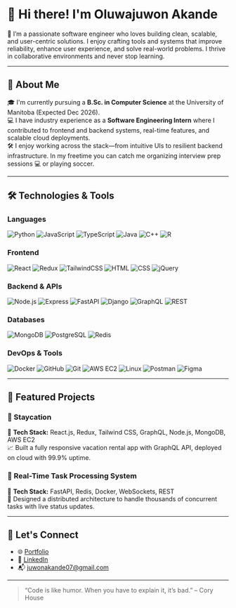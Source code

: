 # 👋 Hi there! I'm Oluwajuwon Akande

🚀 I’m a passionate software engineer who loves building clean, scalable, and user-centric solutions. I enjoy crafting tools and systems that improve reliability, enhance user experience, and solve real-world problems. I thrive in collaborative environments and never stop learning.

---

## 💼 About Me

🎓 I'm currently pursuing a **B.Sc. in Computer Science** at the University of Manitoba (Expected Dec 2026).  
💻 I have industry experience as a **Software Engineering Intern** where I contributed to frontend and backend systems, real-time features, and scalable cloud deployments.  
🛠️ I enjoy working across the stack—from intuitive UIs to resilient backend infrastructure. In my freetime you can catch me organizing interview prep sessions 💻 or playing soccer.

---

## 🛠️ Technologies & Tools

### **Languages**
![Python](https://img.shields.io/badge/Python-3670A0?style=for-the-badge&logo=python&logoColor=fff)
![JavaScript](https://img.shields.io/badge/JavaScript-F7DF1E?style=for-the-badge&logo=javascript&logoColor=000)
![TypeScript](https://img.shields.io/badge/TypeScript-3178C6?style=for-the-badge&logo=typescript&logoColor=fff)
![Java](https://img.shields.io/badge/Java-ED8B00?style=for-the-badge&logo=openjdk&logoColor=fff)
![C++](https://img.shields.io/badge/C++-00599C?style=for-the-badge&logo=c%2b%2b&logoColor=fff)
![R](https://img.shields.io/badge/R-276DC3?style=for-the-badge&logo=r&logoColor=fff)

### **Frontend**
![React](https://img.shields.io/badge/React-61DAFB?style=for-the-badge&logo=react&logoColor=000)
![Redux](https://img.shields.io/badge/Redux-764ABC?style=for-the-badge&logo=redux&logoColor=fff)
![TailwindCSS](https://img.shields.io/badge/Tailwind_CSS-38B2AC?style=for-the-badge&logo=tailwind-css&logoColor=fff)
![HTML](https://img.shields.io/badge/HTML5-E34F26?style=for-the-badge&logo=html5&logoColor=fff)
![CSS](https://img.shields.io/badge/CSS3-1572B6?style=for-the-badge&logo=css3&logoColor=fff)
![jQuery](https://img.shields.io/badge/jQuery-0769AD?style=for-the-badge&logo=jquery&logoColor=fff)

### **Backend & APIs**
![Node.js](https://img.shields.io/badge/Node.js-339933?style=for-the-badge&logo=node.js&logoColor=fff)
![Express](https://img.shields.io/badge/Express.js-000000?style=for-the-badge&logo=express&logoColor=fff)
![FastAPI](https://img.shields.io/badge/FastAPI-009688?style=for-the-badge&logo=fastapi&logoColor=fff)
![Django](https://img.shields.io/badge/Django-092E20?style=for-the-badge&logo=django&logoColor=fff)
![GraphQL](https://img.shields.io/badge/GraphQL-E10098?style=for-the-badge&logo=graphql&logoColor=fff)
![REST](https://img.shields.io/badge/REST-API-FF6F00?style=for-the-badge)

### **Databases**
![MongoDB](https://img.shields.io/badge/MongoDB-4EA94B?style=for-the-badge&logo=mongodb&logoColor=fff)
![PostgreSQL](https://img.shields.io/badge/PostgreSQL-336791?style=for-the-badge&logo=postgresql&logoColor=fff)
![Redis](https://img.shields.io/badge/Redis-DC382D?style=for-the-badge&logo=redis&logoColor=fff)

### **DevOps & Tools**
![Docker](https://img.shields.io/badge/Docker-2496ED?style=for-the-badge&logo=docker&logoColor=fff)
![GitHub](https://img.shields.io/badge/GitHub-181717?style=for-the-badge&logo=github&logoColor=fff)
![Git](https://img.shields.io/badge/Git-F05032?style=for-the-badge&logo=git&logoColor=fff)
![AWS EC2](https://img.shields.io/badge/AWS_EC2-FF9900?style=for-the-badge&logo=amazon-aws&logoColor=fff)
![Linux](https://img.shields.io/badge/Linux-FCC624?style=for-the-badge&logo=linux&logoColor=000)
![Postman](https://img.shields.io/badge/Postman-FF6C37?style=for-the-badge&logo=postman&logoColor=fff)
![Figma](https://img.shields.io/badge/Figma-F24E1E?style=for-the-badge&logo=figma&logoColor=fff)

---

## 📌 Featured Projects

### 🔹 Staycation  
🧱 **Tech Stack:** React.js, Redux, Tailwind CSS, GraphQL, Node.js, MongoDB, AWS EC2  
📈 Built a fully responsive vacation rental app with GraphQL API, deployed on cloud with 99.9% uptime.

### 🔹 Real-Time Task Processing System  
🚀 **Tech Stack:** FastAPI, Redis, Docker, WebSockets, REST  
🧠 Designed a distributed architecture to handle thousands of concurrent tasks with live status updates.

---

## 🤝 Let's Connect

- 🌐 [Portfolio](https://akanz.netlify.app/)  
- 💼 [LinkedIn](https://linkedin.com/in/juwon-akande)  
- 📬 juwonakande07@gmail.com

---

> “Code is like humor. When you have to explain it, it’s bad.” – Cory House
